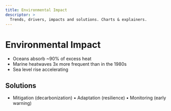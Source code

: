 ```yaml
---
title: Environmental Impact
descriptor: >
  Trends, drivers, impacts and solutions. Charts & explainers.
---
```

# Environmental Impact
- Oceans absorb ~90% of excess heat
- Marine heatwaves 3x more frequent than in the 1980s
- Sea level rise accelerating

## Solutions
- Mitigation (decarbonization) • Adaptation (resilience) • Monitoring (early warning)
